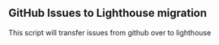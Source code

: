 ## GitHub Issues to Lighthouse migration ##

This script will transfer issues from github over to lighthouse